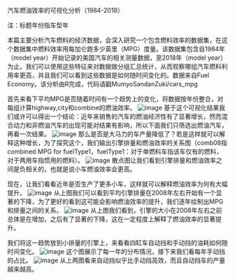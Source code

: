 汽车燃油效率的可视化分析（1984-2018）

注：标题年份指车型年

本篇主要分析汽车燃料的经济数据，会深入研究一个包含燃料效率的数据集，在这个数据集中燃料效率用每加仑跑多少英里（MPG）度量。该数据集包含自1984年（model year）开始记录的美国汽车的相关测量数据，至2018年（model year）为止。我们可以使用这些特征来对数据做分组汇总统计，从而观察哪组汽车燃料利用率更高，并且我们可以看到这些数据是如何随时间变化的。数据来自Fuel Economy。该分析由R完成，代码请戳MumyoSandanZuki/cars_mpg

首先来看下平均MPG是否随着时间有一个趋势上的变化，将数据按年份整合，对每组计算highway,city和combine的燃油效率。
![image](https://pic3.zhimg.com/v2-436fd6c380778e92618fab49c0e78e76_b.png)
基于这个可视化结果我们或许可以得出一个结论：近年来销售的汽车的燃油经济性有了显著增长，然而混合动力和非燃油汽车的出现可能对结果有影响，所以下面我们只筛选出燃油汽车，再看一次结果。
![image](https://pic2.zhimg.com/v2-3ef7025b74006dd541a616169ef068c1_b.png)
那么是否是大马力的车产量降低了？若是这样就可以解释这种增长，为了探究这个，我们输出引擎排量和燃油效率的关系图（comb08指combined MPG for fuelType1，fuelType1：对于单燃料车指该车仅有的燃料，对于两用车指惯用的燃料）。
![image](https://pic3.zhimg.com/v2-4439e3c1eab9c853ae1421f28fff6f8a_b.png)
散点图让我们看到引擎排量和燃油效率之间是负相关的，也就是说小车燃油效率会更高。

现在，让我们看看近年是否生产了更多小车，这样就可以解释燃油效率为何有大幅提升。
![image](https://pic3.zhimg.com/v2-ac6cd3773a3bdecd54b27884d2060c46_b.png)
从上图我们可以看到平均引擎排量在2008年左右开始有一个显著的下降，为了更好的看到这可能会影响燃油效率的提升，我们逐年绘制出MPG和排量之间的关系。
![image](https://pic4.zhimg.com/v2-563d149d5752d0c0ca63f5589a0f11bb_b.png)
从上图我们看到，引擎的大小在2008年左右之前总体是在增加，之后有了显著的下降，这在一定程度上解释了燃油效率的显著提升。

我们将这一趋势放到小排量的引擎上，来看看四缸车自动挡和手动挡的油耗如何随时间变化。
![image](https://pic1.zhimg.com/v2-f322070822dd8d26a65724f2cd1b083c_b.png)
这个图展示了每一年的分布情况，接下来我们看每年手动挡的占比。
![image](https://pic4.zhimg.com/v2-209f9ca9e0118cfb2d2c491cf03ad357_b.png)
从上两图看来自动挡似乎比手动挡高效，而且自动挡车的产量越来越高。
